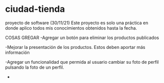 # ciudad-tienda
proyecto de software (30/11/21)
Este proyecto es solo una práctica en donde aplico todos mis conocimientos obtenidos hasta la fecha.

COSAS GREGAR
-Agregar un botón para eliminar los productos publicados

-Mejorar la presentación de los productos. Estos deben aportar más información

-Agregar un funcionalidad que permida al usuario cambiar su foto de perfil
    pulsando la foto de un perfil.

-